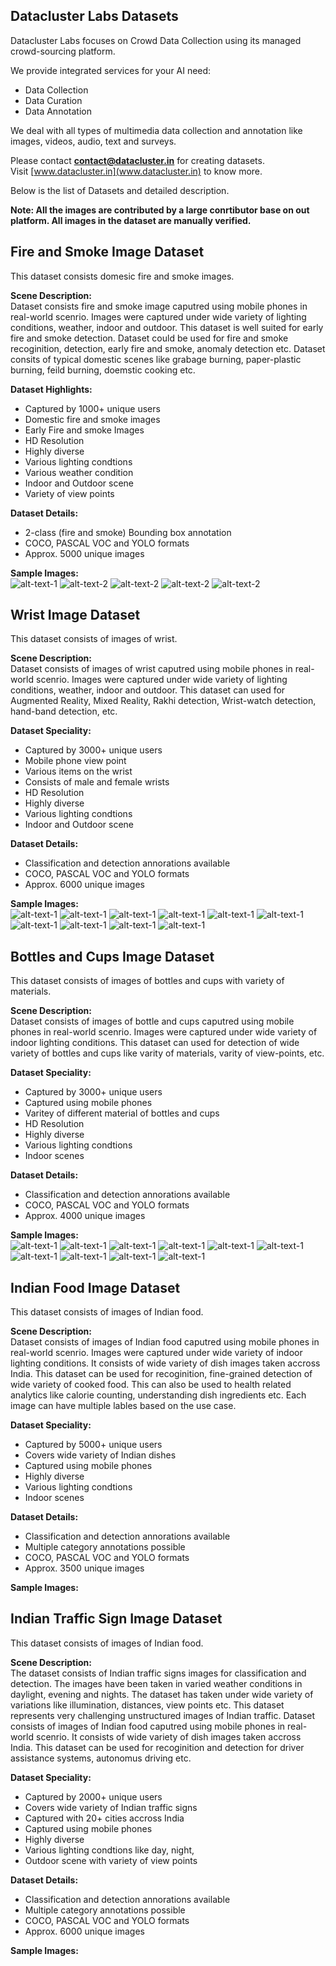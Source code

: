 ## Datacluster Labs Datasets

Datacluster Labs focuses on Crowd Data Collection using its managed crowd-sourcing platform. 

We provide integrated services for your AI need:  
* Data Collection  
* Data Curation  
* Data Annotation 

We deal with all types of multimedia data collection and annotation like images, videos, audio, text and surveys. 

Please contact **contact@datacluster.in** for creating datasets.  
Visit [www.datacluster.in](www.datacluster.in) to know more.

Below is the list of Datasets and detailed description.  

**Note: All the images are contributed by a large conrtibutor base on out platform. All images in the dataset are manually verified.**

## Fire and Smoke Image Dataset  

This dataset consists domesic fire and smoke images. 

**Scene Description:**    
Dataset consists fire and smoke image caputred using mobile phones in real-world scenrio. Images were captured under wide variety of lighting conditions, weather, indoor and outdoor. This dataset is well suited for early fire and smoke detection. Dataset could be used for fire and smoke recoginition, detection, early fire and smoke, anomaly detection etc. Dataset consits of typical domestic scenes like grabage burning, paper-plastic burning, feild burning, doemstic cooking etc.      

**Dataset Highlights:**
* Captured by 1000+ unique users  
* Domestic fire and smoke images    
* Early Fire and smoke Images  
* HD Resolution  
* Highly diverse  
* Various lighting condtions  
* Various weather condition  
* Indoor and Outdoor scene  
* Variety of view points  


**Dataset Details:**  
* 2-class (fire and smoke) Bounding box annotation   
* COCO, PASCAL VOC and YOLO formats  
* Approx. 5000 unique images  

**Sample Images:**  
![alt-text-1](sample_datasets/fire_and_smoke/datacluster_fire_and_smoke_sample1.jpg "title-1") ![alt-text-2](sample_datasets/fire_and_smoke/datacluster_fire_and_smoke_sample9.jpg "title-2") ![alt-text-2](sample_datasets/fire_and_smoke/datacluster_fire_and_smoke_sample7.jpg "title-2") ![alt-text-2](sample_datasets/fire_and_smoke/datacluster_fire_and_smoke_sample5.jpg "title-2") ![alt-text-2](sample_datasets/fire_and_smoke/datacluster_fire_and_smoke_sample2.jpg "title-2") 

## Wrist Image Dataset   

This dataset consists of images of wrist.

**Scene Description:**    
Dataset consists of images of wrist caputred using mobile phones in real-world scenrio. Images were captured under wide variety of lighting conditions, weather, indoor and outdoor. This dataset can used for Augmented Reality, Mixed Reality, Rakhi detection, Wrist-watch detection, hand-band detection, etc.    

**Dataset Speciality:**  
* Captured by 3000+ unique users  
* Mobile phone view point  
* Various items on the wrist  
* Consists of male and female wrists  
* HD Resolution  
* Highly diverse  
* Various lighting condtions  
* Indoor and Outdoor scene   

**Dataset Details:**  
* Classification and detection annorations available   
* COCO, PASCAL VOC and YOLO formats  
* Approx. 6000 unique images  

**Sample Images:**  
![alt-text-1](sample_datasets/rakhi/datacluster_rakhiWrist_sample1.jpg "title-1") ![alt-text-1](sample_datasets/rakhi/datacluster_rakhiWrist_sample2.jpg "title-1") ![alt-text-1](sample_datasets/rakhi/datacluster_rakhiWrist_sample3.jpg "title-1") ![alt-text-1](sample_datasets/rakhi/datacluster_rakhiWrist_sample4.jpg "title-1") ![alt-text-1](sample_datasets/rakhi/datacluster_rakhiWrist_sample5.jpg "title-1") ![alt-text-1](sample_datasets/rakhi/datacluster_rakhiWrist_sample6.jpg "title-1") ![alt-text-1](sample_datasets/rakhi/datacluster_rakhiWrist_sample7.jpg "title-1") ![alt-text-1](sample_datasets/rakhi/datacluster_rakhiWrist_sample8.jpg "title-1") ![alt-text-1](sample_datasets/rakhi/datacluster_rakhiWrist_sample9.jpg "title-1") ![alt-text-1](sample_datasets/rakhi/datacluster_rakhiWrist_sample10.jpg "title-1")

## Bottles and Cups Image Dataset   

This dataset consists of images of bottles and cups with variety of materials.

**Scene Description:**    
Dataset consists of images of bottle and cups caputred using mobile phones in real-world scenrio. Images were captured under wide variety of indoor lighting conditions. This dataset can used for detection of wide variety of bottles and cups like varity of materials, varity of view-points, etc.    

**Dataset Speciality:**  
* Captured by 3000+ unique users  
* Captured using mobile phones    
* Varitey of different material of bottles and cups   
* HD Resolution    
* Highly diverse  
* Various lighting condtions  
* Indoor scenes     

**Dataset Details:**  
* Classification and detection annorations available   
* COCO, PASCAL VOC and YOLO formats  
* Approx. 4000 unique images  

**Sample Images:**  
![alt-text-1](sample_datasets/bottles_and_cups/datacluster_bottles_and_cups_sample1.jpg "title-1") ![alt-text-1](sample_datasets/bottles_and_cups/datacluster_bottles_and_cups_sample2.jpg "title-1") ![alt-text-1](sample_datasets/bottles_and_cups/datacluster_bottles_and_cups_sample3.jpg "title-1") ![alt-text-1](sample_datasets/bottles_and_cups/datacluster_bottles_and_cups_sample4.jpg "title-1") ![alt-text-1](sample_datasets/bottles_and_cups/datacluster_bottles_and_cups_sample5.jpg "title-1") ![alt-text-1](sample_datasets/bottles_and_cups/datacluster_bottles_and_cups_sample6.jpg "title-1") ![alt-text-1](sample_datasets/bottles_and_cups/datacluster_bottles_and_cups_sample7.jpg "title-1") ![alt-text-1](sample_datasets/bottles_and_cups/datacluster_bottles_and_cups_sample8.jpg "title-1") ![alt-text-1](sample_datasets/bottles_and_cups/datacluster_bottles_and_cups_sample9.jpg "title-1") ![alt-text-1](sample_datasets/bottles_and_cups/datacluster_bottles_and_cups_sample10.jpg "title-1") 


## Indian Food Image Dataset   

This dataset consists of images of Indian food.

**Scene Description:**    
Dataset consists of images of Indian food caputred using mobile phones in real-world scenrio. Images were captured under wide variety of indoor lighting conditions. It consists of wide variety of dish images taken accross India.  This dataset can be used for recoginition, fine-grained detection of wide variety of cooked food. This can also be used to health related analytics like calorie counting, understanding dish ingredients etc. Each image can have multiple lables based on the use case.    

**Dataset Speciality:**  
* Captured by 5000+ unique users
* Covers wide variety of Indian dishes
* Captured using mobile phones    
* Highly diverse 
* Various lighting condtions  
* Indoor scenes     

**Dataset Details:**  
* Classification and detection annorations available  
* Multiple category annotations possible 
* COCO, PASCAL VOC and YOLO formats  
* Approx. 3500 unique images  

**Sample Images:**  

## Indian Traffic Sign Image Dataset   

This dataset consists of images of Indian food.

**Scene Description:**    
The dataset consists of Indian traffic signs images for classification and detection. The images have been taken in varied weather conditions in daylight, evening and nights. The dataset has taken under wide variety of variations like illumination, distances, view points etc. This dataset represents very challenging unstructured images of Indian traffic.
Dataset consists of images of Indian food caputred using mobile phones in real-world scenrio. It consists of wide variety of dish images taken accross India.  This dataset can be used for recoginition and detection for driver assistance systems, autonomus driving etc.    

**Dataset Speciality:**  
* Captured by 2000+ unique users
* Covers wide variety of Indian traffic signs
* Captured with 20+ cities accross India
* Captured using mobile phones    
* Highly diverse 
* Various lighting condtions like day, night,   
* Outdoor scene with variety of view points

**Dataset Details:**  
* Classification and detection annorations available  
* Multiple category annotations possible 
* COCO, PASCAL VOC and YOLO formats  
* Approx. 6000 unique images  

**Sample Images:**  